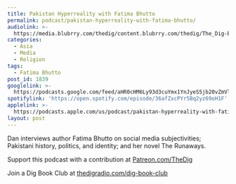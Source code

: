 ```yaml
---
title: Pakistan Hyperreality with Fatima Bhutto
permalink: podcast/pakistan-hyperreality-with-fatima-bhutto/
audiolink: >-
  https://media.blubrry.com/thedig/content.blubrry.com/thedig/The_Dig-EP_290-Bhutto.mp3
categories:
  - Asia
  - Media
  - Religion
tags:
  - Fatima Bhutto
post_id: 1839
googlelink: >-
  https://podcasts.google.com/feed/aHR0cHM6Ly93d3cuYmx1YnJyeS5jb20vZmVlZHMvdGhlZGlnLnhtbA/episode/aHR0cHM6Ly93d3cudGhlZGlncmFkaW8uY29tLz9wPTE4Mzk?sa=X&ved=0CAUQkfYCahcKEwi44f7r1b-AAxUAAAAAHQAAAAAQNg
spotifylink: 'https://open.spotify.com/episode/36afZxcPYr5Bq2yz69oH1F'
applelink: >-
  https://podcasts.apple.com/us/podcast/pakistan-hyperreality-with-fatima-bhutto/id1043245989?i=1000506802888
layout: post
---
```


Dan interviews author Fatima Bhutto on social media subjectivities; Pakistani history, politics, and identity; and her novel
The Runaways.

Support this podcast with a contribution at
[Patreon.com/TheDig](https://patreon.com/TheDig)

Join a Dig Book Club at
[thedigradio.com/dig-book-club](https://thedigradio.com/dig-book-club)
